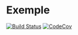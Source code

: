 # Exemple

[![Build Status](https://travis-ci.com/malaf1/Exemple.jl.svg?branch=master)](https://travis-ci.com/malaf1/Exemple.jl)
[![CodeCov](https://codecov.io/gh/malaf1/Exemple.jl/branch/master/graph/badge.svg)](https://codecov.io/gh/malaf1/Exemple.jl)
